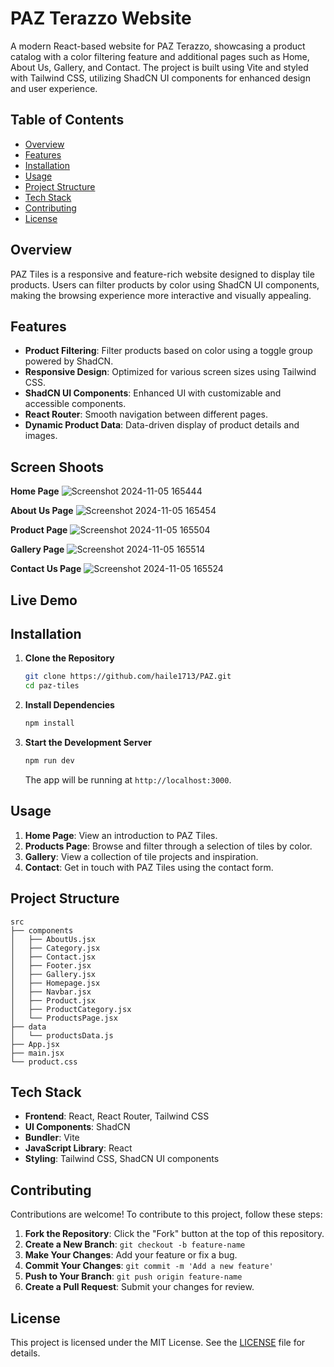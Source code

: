 # PAZ Terazzo Website

A modern React-based website for PAZ Terazzo, showcasing a product catalog with a color filtering feature and additional pages such as Home, About Us, Gallery, and Contact. The project is built using Vite and styled with Tailwind CSS, utilizing ShadCN UI components for enhanced design and user experience.

## Table of Contents

- [Overview](#overview)
- [Features](#features)
- [Installation](#installation)
- [Usage](#usage)
- [Project Structure](#project-structure)
- [Tech Stack](#tech-stack)
- [Contributing](#contributing)
- [License](#license)

## Overview

PAZ Tiles is a responsive and feature-rich website designed to display tile products. Users can filter products by color using ShadCN UI components, making the browsing experience more interactive and visually appealing.

## Features

- **Product Filtering**: Filter products based on color using a toggle group powered by ShadCN.
- **Responsive Design**: Optimized for various screen sizes using Tailwind CSS.
- **ShadCN UI Components**: Enhanced UI with customizable and accessible components.
- **React Router**: Smooth navigation between different pages.
- **Dynamic Product Data**: Data-driven display of product details and images.

## Screen Shoots
  **Home Page**
  ![Screenshot 2024-11-05 165444](https://github.com/user-attachments/assets/3655d45e-a0ed-420f-a1fe-0e6776edd4c2)

  **About Us Page**
  ![Screenshot 2024-11-05 165454](https://github.com/user-attachments/assets/0f2c30ac-8f5f-4c03-b3e7-e225d72166e8)

  **Product Page**
  ![Screenshot 2024-11-05 165504](https://github.com/user-attachments/assets/fe528761-f627-4a36-bf07-3f982d22198d)

  **Gallery Page**
  ![Screenshot 2024-11-05 165514](https://github.com/user-attachments/assets/b7e7053e-e4c5-4367-b2a6-8f7319c23897)

  **Contact Us Page**
  ![Screenshot 2024-11-05 165524](https://github.com/user-attachments/assets/2533ac8e-5312-4468-8da7-b1d4748bd1b4)

## Live Demo


## Installation

1. **Clone the Repository**
   ```bash
   git clone https://github.com/haile1713/PAZ.git
   cd paz-tiles
   ```

2. **Install Dependencies**
   ```bash
   npm install
   ```

3. **Start the Development Server**
   ```bash
   npm run dev
   ```
   The app will be running at `http://localhost:3000`.

## Usage

1. **Home Page**: View an introduction to PAZ Tiles.
2. **Products Page**: Browse and filter through a selection of tiles by color.
3. **Gallery**: View a collection of tile projects and inspiration.
4. **Contact**: Get in touch with PAZ Tiles using the contact form.

## Project Structure

```plaintext
src
├── components
│   ├── AboutUs.jsx
│   ├── Category.jsx
│   ├── Contact.jsx
│   ├── Footer.jsx
│   ├── Gallery.jsx
│   ├── Homepage.jsx
│   ├── Navbar.jsx
│   ├── Product.jsx
│   ├── ProductCategory.jsx
│   └── ProductsPage.jsx
├── data
│   └── productsData.js
├── App.jsx
├── main.jsx
└── product.css
```

## Tech Stack

- **Frontend**: React, React Router, Tailwind CSS
- **UI Components**: ShadCN
- **Bundler**: Vite
- **JavaScript Library**: React
- **Styling**: Tailwind CSS, ShadCN UI components

## Contributing

Contributions are welcome! To contribute to this project, follow these steps:

1. **Fork the Repository**: Click the "Fork" button at the top of this repository.
2. **Create a New Branch**: `git checkout -b feature-name`
3. **Make Your Changes**: Add your feature or fix a bug.
4. **Commit Your Changes**: `git commit -m 'Add a new feature'`
5. **Push to Your Branch**: `git push origin feature-name`
6. **Create a Pull Request**: Submit your changes for review.

## License

This project is licensed under the MIT License. See the [LICENSE](LICENSE) file for details.

